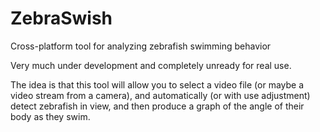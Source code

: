 # ZebraSwish
Cross-platform tool for analyzing zebrafish swimming behavior

Very much under development and completely unready for real use.

The idea is that this tool will allow you to select a video file (or maybe a video stream from a camera), and automatically (or with use adjustment) detect zebrafish in view, and then produce a graph of the angle of their body as they swim.
